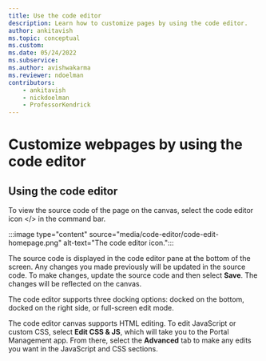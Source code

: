 ```yaml
---
title: Use the code editor
description: Learn how to customize pages by using the code editor.
author: ankitavish
ms.topic: conceptual
ms.custom: 
ms.date: 05/24/2022
ms.subservice:
ms.author: avishwakarma 
ms.reviewer: ndoelman
contributors:
    - ankitavish
    - nickdoelman
    - ProfessorKendrick
---
```


# Customize webpages by using the code editor

## Using the code editor

To view the source code of the page on the canvas, select the code editor icon &lt;/&gt; in the command bar.

:::image type="content" source="media/code-editor/code-edit-homepage.png" alt-text="The code editor icon.":::

The source code is displayed in the code editor pane at the bottom of the screen. Any changes you made previously will be updated in the source code. To make changes, update the source code and then select **Save**. The changes will be reflected on the canvas.

The code editor supports three docking options: docked on the bottom, docked on the right side, or full-screen edit mode.

The code editor canvas supports HTML editing. To edit JavaScript or custom CSS, select **Edit CSS & JS**, which will take you to the Portal Management app. From there, select the **Advanced** tab to make any edits you want in the JavaScript and CSS sections.

